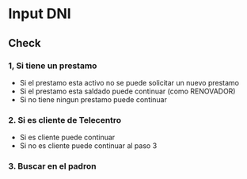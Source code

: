 # Input DNI

## Check

### 1, Si tiene un prestamo

- Si el prestamo esta activo no se puede solicitar un nuevo prestamo
- Si el prestamo esta saldado puede continuar (como RENOVADOR)
- Si no tiene ningun prestamo puede continuar

### 2. Si es cliente de Telecentro

- Si es cliente puede continuar
- Si no es cliente puede continuar al paso 3

### 3. Buscar en el padron 


